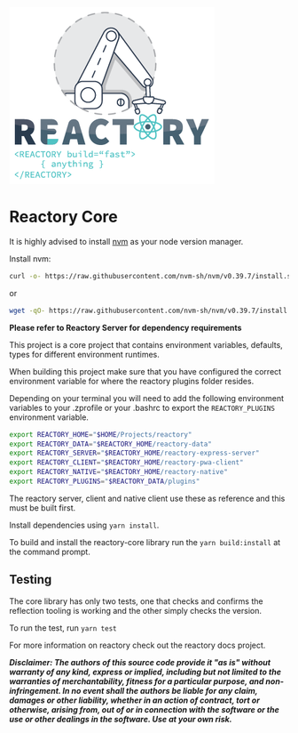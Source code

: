 ![Build Anything Fast](/branding/reactory-logo.png)
# Reactory Core

It is highly advised to install [nvm](https://github.com/nvm-sh/nvm) as your node version manager.

Install nvm:
```bash
curl -o- https://raw.githubusercontent.com/nvm-sh/nvm/v0.39.7/install.sh | bash
```
or
```bash
wget -qO- https://raw.githubusercontent.com/nvm-sh/nvm/v0.39.7/install.sh | bash
```

**Please refer to Reactory Server for dependency requirements**

This project is a core project that contains environment variables, defaults, types for different environment runtimes.

When building this project make sure that you have configured the correct environment variable for where the reactory plugins folder resides.

Depending on your terminal you will need to add the following environment variables to your .zprofile or your .bashrc to export the `REACTORY_PLUGINS` environment variable. 

```bash
export REACTORY_HOME="$HOME/Projects/reactory"
export REACTORY_DATA="$REACTORY_HOME/reactory-data"
export REACTORY_SERVER="$REACTORY_HOME/reactory-express-server"
export REACTORY_CLIENT="$REACTORY_HOME/reactory-pwa-client"
export REACTORY_NATIVE="$REACTORY_HOME/reactory-native"
export REACTORY_PLUGINS="$REACTORY_DATA/plugins"
```
The reactory server, client and native client use these as reference and this must be built first.

Install dependencies using `yarn install`.

To build and install the reactory-core library run the `yarn build:install` at the command prompt.


## Testing

The core library has only two tests, one that checks and confirms the reflection tooling is working and the other simply checks the version.

To run the test, run `yarn test`

For more information on reactory check out the reactory docs project.


***Disclaimer: The authors of this source code provide it "as is" without warranty of any kind, express or implied, including but not limited to the warranties of merchantability, fitness for a particular purpose, and non-infringement. In no event shall the authors be liable for any claim, damages or other liability, whether in an action of contract, tort or otherwise, arising from, out of or in connection with the software or the use or other dealings in the software. Use at your own risk.***